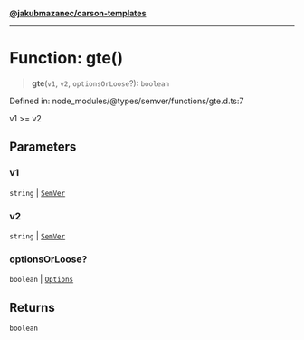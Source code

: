 [**@jakubmazanec/carson-templates**](../../../README.md)

---

# Function: gte()

> **gte**(`v1`, `v2`, `optionsOrLoose`?): `boolean`

Defined in: node_modules/@types/semver/functions/gte.d.ts:7

v1 >= v2

## Parameters

### v1

`string` | [`SemVer`](../classes/SemVer.md)

### v2

`string` | [`SemVer`](../classes/SemVer.md)

### optionsOrLoose?

`boolean` | [`Options`](../interfaces/Options.md)

## Returns

`boolean`
